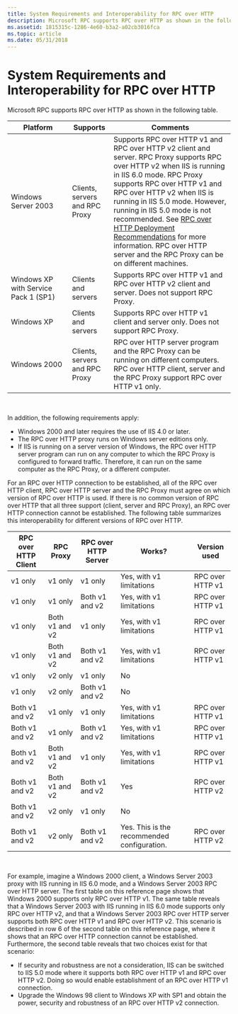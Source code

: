 ```yaml
---
title: System Requirements and Interoperability for RPC over HTTP
description: Microsoft RPC supports RPC over HTTP as shown in the following table.
ms.assetid: 1815315c-1286-4e60-b3a2-a02cb3016fca
ms.topic: article
ms.date: 05/31/2018
---
```


# System Requirements and Interoperability for RPC over HTTP

Microsoft RPC supports RPC over HTTP as shown in the following table.



| Platform                             | Supports                       | Comments                                                                                                                                                                                                                                                                                                                                                                                                                                                                              |
|--------------------------------------|--------------------------------|---------------------------------------------------------------------------------------------------------------------------------------------------------------------------------------------------------------------------------------------------------------------------------------------------------------------------------------------------------------------------------------------------------------------------------------------------------------------------------------|
| Windows Server 2003                  | Clients, servers and RPC Proxy | Supports RPC over HTTP v1 and RPC over HTTP v2 client and server. RPC Proxy supports RPC over HTTP v2 when IIS is running in IIS 6.0 mode. RPC Proxy supports RPC over HTTP v1 and RPC over HTTP v2 when IIS is running in IIS 5.0 mode. However, running in IIS 5.0 mode is not recommended. See [RPC over HTTP Deployment Recommendations](rpc-over-http-deployment-recommendations.md) for more information. RPC over HTTP server and the RPC Proxy can be on different machines. |
| Windows XP with Service Pack 1 (SP1) | Clients and servers            | Supports RPC over HTTP v1 and RPC over HTTP v2 client and server. Does not support RPC Proxy.                                                                                                                                                                                                                                                                                                                                                                                         |
| Windows XP                           | Clients and servers            | Supports RPC over HTTP v1 client and server only. Does not support RPC Proxy.                                                                                                                                                                                                                                                                                                                                                                                                         |
| Windows 2000                         | Clients, servers and RPC Proxy | RPC over HTTP server program and the RPC Proxy can be running on different computers. RPC over HTTP client, server and the RPC Proxy support RPC over HTTP v1 only.                                                                                                                                                                                                                                                                                                                   |



 

In addition, the following requirements apply:

-   Windows 2000 and later requires the use of IIS 4.0 or later.
-   The RPC over HTTP proxy runs on Windows server editions only.
-   If IIS is running on a server version of Windows, the RPC over HTTP server program can run on any computer to which the RPC Proxy is configured to forward traffic. Therefore, it can run on the same computer as the RPC Proxy, or a different computer.

For an RPC over HTTP connection to be established, all of the RPC over HTTP client, RPC over HTTP server and the RPC Proxy must agree on which version of RPC over HTTP is used. If there is no common version of RPC over HTTP that all three support (client, server and RPC Proxy), an RPC over HTTP connection cannot be established. The following table summarizes this interoperability for different versions of RPC over HTTP.



| RPC over HTTP Client | RPC Proxy      | RPC over HTTP Server | Works?                                      | Version used     |
|----------------------|----------------|----------------------|---------------------------------------------|------------------|
| v1 only              | v1 only        | v1 only              | Yes, with v1 limitations                    | RPC over HTTP v1 |
| v1 only              | v1 only        | Both v1 and v2       | Yes, with v1 limitations                    | RPC over HTTP v1 |
| v1 only              | Both v1 and v2 | v1 only              | Yes, with v1 limitations                    | RPC over HTTP v1 |
| v1 only              | Both v1 and v2 | Both v1 and v2       | Yes, with v1 limitations                    | RPC over HTTP v1 |
| v1 only              | v2 only        | v1 only              | No                                          |                  |
| v1 only              | v2 only        | Both v1 and v2       | No                                          |                  |
| Both v1 and v2       | v1 only        | v1 only              | Yes, with v1 limitations                    | RPC over HTTP v1 |
| Both v1 and v2       | v1 only        | Both v1 and v2       | Yes, with v1 limitations                    | RPC over HTTP v1 |
| Both v1 and v2       | Both v1 and v2 | v1 only              | Yes, with v1 limitations                    | RPC over HTTP v1 |
| Both v1 and v2       | Both v1 and v2 | Both v1 and v2       | Yes                                         | RPC over HTTP v2 |
| Both v1 and v2       | v2 only        | v1 only              | No                                          |                  |
| Both v1 and v2       | v2 only        | Both v1 and v2       | Yes. This is the recommended configuration. | RPC over HTTP v2 |



 

For example, imagine a Windows 2000 client, a Windows Server 2003 proxy with IIS running in IIS 6.0 mode, and a Windows Server 2003 RPC over HTTP server. The first table on this reference page shows that Windows 2000 supports only RPC over HTTP v1. The same table reveals that a Windows Server 2003 with IIS running in IIS 6.0 mode supports only RPC over HTTP v2, and that a Windows Server 2003 RPC over HTTP server supports both RPC over HTTP v1 and RPC over HTTP v2. This scenario is described in row 6 of the second table on this reference page, where it shows that an RPC over HTTP connection cannot be established. Furthermore, the second table reveals that two choices exist for that scenario:

-   If security and robustness are not a consideration, IIS can be switched to IIS 5.0 mode where it supports both RPC over HTTP v1 and RPC over HTTP v2. Doing so would enable establishment of an RPC over HTTP v1 connection.
-   Upgrade the Windows 98 client to Windows XP with SP1 and obtain the power, security and robustness of an RPC over HTTP v2 connection.

 

 




